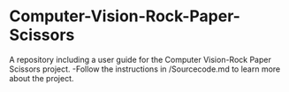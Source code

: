 # Computer-Vision-Rock-Paper-Scissors
A repository including a user guide for the Computer Vision-Rock Paper Scissors project.
-Follow the instructions in /Sourcecode.md to learn more about the project.
